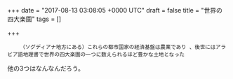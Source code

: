 
+++
date = "2017-08-13 03:08:05 +0000 UTC"
draft = false
title = "世界の四大楽園"
tags = []

+++
>
        （ソグディアナ地方にある）これらの都市国家の経済基盤は農業であり 、後世にはアラビア語地理書で世界の四大楽園の一つに数えられるほど豊かな土地となった

    
他の3つはなんなんだろう。


